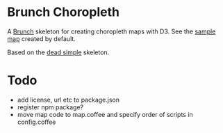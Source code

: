 # Brunch Choropleth

A [Brunch](http://brunch.io) skeleton for creating choropleth maps with D3.
See the [sample map](http://yaph.github.io/brunch-choropleth/) created by default.

Based on the [dead simple](https://github.com/brunch/dead-simple) skeleton.

# Todo

* add license, url etc to package.json
* register npm package?
* move map code to map.coffee and specify order of scripts in config.coffee
